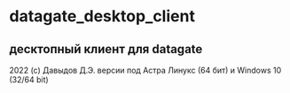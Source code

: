 # datagate_desktop_client
десктопный клиент для datagate
-------------------------------
2022 (c) Давыдов Д.Э.
версии под Астра Линукс (64 бит) и Windows 10 (32/64 bit)
